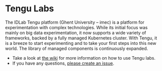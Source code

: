# Tengu Labs

The IDLab Tengu platform (Ghent University – imec) is a platform for experimentation with complex technologies. While its initial focus was mainly on big data experimentation, it now supports a wide variety of frameworks, backed by a fully managed Kubernetes cluster. With Tengu, it is a breeze to start experimenting and to take your first steps into this new world. The library of managed components is continuously expanded.

* Take a look at [the wiki](https://github.com/IBCNServices/TenguLabs/wiki) for more information on how to use Tengu labs.
* If you have any questions, [please create an issue](https://github.com/IBCNServices/TenguLabs/issues).
